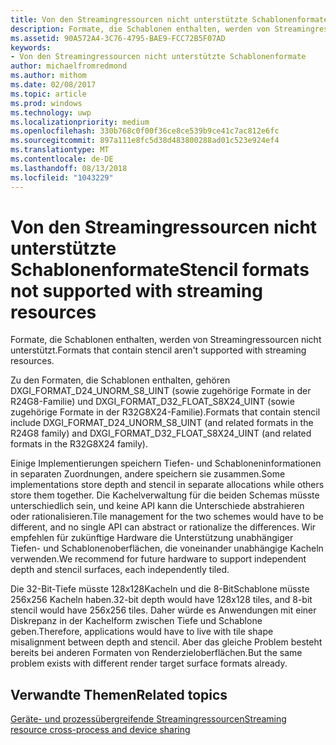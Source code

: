 ```yaml
---
title: Von den Streamingressourcen nicht unterstützte Schablonenformate
description: Formate, die Schablonen enthalten, werden von Streamingressourcen nicht unterstützt.
ms.assetid: 90A572A4-3C76-4795-BAE9-FCC72B5F07AD
keywords:
- Von den Streamingressourcen nicht unterstützte Schablonenformate
author: michaelfromredmond
ms.author: mithom
ms.date: 02/08/2017
ms.topic: article
ms.prod: windows
ms.technology: uwp
ms.localizationpriority: medium
ms.openlocfilehash: 330b768c0f00f36ce8ce539b9ce41c7ac812e6fc
ms.sourcegitcommit: 897a111e8fc5d38d483800288ad01c523e924ef4
ms.translationtype: MT
ms.contentlocale: de-DE
ms.lasthandoff: 08/13/2018
ms.locfileid: "1043229"
---
```

# <a name="stencil-formats-not-supported-with-streaming-resources"></a><span data-ttu-id="95bf7-104">Von den Streamingressourcen nicht unterstützte Schablonenformate</span><span class="sxs-lookup"><span data-stu-id="95bf7-104">Stencil formats not supported with streaming resources</span></span>


<span data-ttu-id="95bf7-105">Formate, die Schablonen enthalten, werden von Streamingressourcen nicht unterstützt.</span><span class="sxs-lookup"><span data-stu-id="95bf7-105">Formats that contain stencil aren't supported with streaming resources.</span></span>

<span data-ttu-id="95bf7-106">Zu den Formaten, die Schablonen enthalten, gehören DXGI\_FORMAT\_D24\_UNORM\_S8\_UINT (sowie zugehörige Formate in der R24G8-Familie) und DXGI\_FORMAT\_D32\_FLOAT\_S8X24\_UINT (sowie zugehörige Formate in der R32G8X24-Familie).</span><span class="sxs-lookup"><span data-stu-id="95bf7-106">Formats that contain stencil include DXGI\_FORMAT\_D24\_UNORM\_S8\_UINT (and related formats in the R24G8 family) and DXGI\_FORMAT\_D32\_FLOAT\_S8X24\_UINT (and related formats in the R32G8X24 family).</span></span>

<span data-ttu-id="95bf7-107">Einige Implementierungen speichern Tiefen- und Schabloneninformationen in separaten Zuordnungen, andere speichern sie zusammen.</span><span class="sxs-lookup"><span data-stu-id="95bf7-107">Some implementations store depth and stencil in separate allocations while others store them together.</span></span> <span data-ttu-id="95bf7-108">Die Kachelverwaltung für die beiden Schemas müsste unterschiedlich sein, und keine API kann die Unterschiede abstrahieren oder rationalisieren.</span><span class="sxs-lookup"><span data-stu-id="95bf7-108">Tile management for the two schemes would have to be different, and no single API can abstract or rationalize the differences.</span></span> <span data-ttu-id="95bf7-109">Wir empfehlen für zukünftige Hardware die Unterstützung unabhängiger Tiefen- und Schablonenoberflächen, die voneinander unabhängige Kacheln verwenden.</span><span class="sxs-lookup"><span data-stu-id="95bf7-109">We recommend for future hardware to support independent depth and stencil surfaces, each independently tiled.</span></span>

<span data-ttu-id="95bf7-110">Die 32-Bit-Tiefe müsste 128x128Kacheln und die 8-BitSchablone müsste 256x256 Kacheln haben.</span><span class="sxs-lookup"><span data-stu-id="95bf7-110">32-bit depth would have 128x128 tiles, and 8-bit stencil would have 256x256 tiles.</span></span> <span data-ttu-id="95bf7-111">Daher würde es Anwendungen mit einer Diskrepanz in der Kachelform zwischen Tiefe und Schablone geben.</span><span class="sxs-lookup"><span data-stu-id="95bf7-111">Therefore, applications would have to live with tile shape misalignment between depth and stencil.</span></span> <span data-ttu-id="95bf7-112">Aber das gleiche Problem besteht bereits bei anderen Formaten von Renderzieloberflächen.</span><span class="sxs-lookup"><span data-stu-id="95bf7-112">But the same problem exists with different render target surface formats already.</span></span>

## <a name="span-idrelated-topicsspanrelated-topics"></a><span data-ttu-id="95bf7-113"><span id="related-topics"></span>Verwandte Themen</span><span class="sxs-lookup"><span data-stu-id="95bf7-113"><span id="related-topics"></span>Related topics</span></span>


[<span data-ttu-id="95bf7-114">Geräte- und prozessübergreifende Streamingressourcen</span><span class="sxs-lookup"><span data-stu-id="95bf7-114">Streaming resource cross-process and device sharing</span></span>](streaming-resource-cross-process-and-device-sharing.md)

 

 




